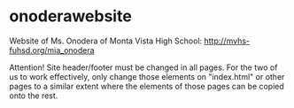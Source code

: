 # onoderawebsite
Website of Ms. Onodera of Monta Vista High School: http://mvhs-fuhsd.org/mia_onodera

Attention!
Site header/footer must be changed in all pages. For the two of us to work effectively, only change those elements on "index.html" or other pages to a similar extent where the elements of those pages can be copied onto the rest.
